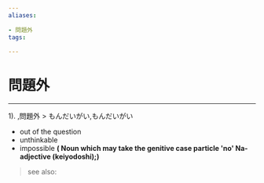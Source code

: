 ```yaml
---
aliases:
    
- 問題外
tags:
    
---
```


# 問題外
---
1).
,問題外 > もんだいがい,もんだいがい

- out of the question
- unthinkable
- impossible
**( Noun which may take the genitive case particle 'no' Na-adjective (keiyodoshi);)**
> see also: 
            